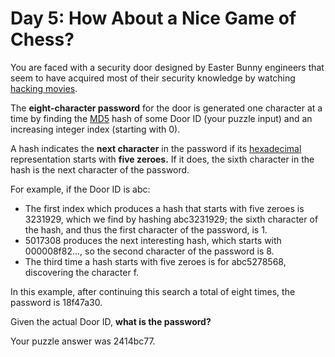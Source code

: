 # Day 5: How About a Nice Game of Chess?

You are faced with a security door designed by Easter Bunny
engineers that seem to have acquired most of their security
knowledge by watching
[hacking movies](https://en.wikipedia.org/wiki/Hackers_(film)).

The **eight-character password** for the door is generated one
character at a time by finding the
[MD5](https://en.wikipedia.org/wiki/MD5) hash of some Door ID
(your puzzle input) and an increasing integer index
(starting with 0).

A hash indicates the **next character** in the password if its
[hexadecimal](https://en.wikipedia.org/wiki/Hexadecimal)
representation starts with **five zeroes.** If it
does, the sixth character in the hash is the next character
of the password.

For example, if the Door ID is abc:

* The first index which produces a hash that starts with
  five zeroes is 3231929, which we find by hashing
  abc3231929; the sixth character of the hash, and thus the
  first character of the password, is 1.
* 5017308 produces the next interesting hash, which starts
  with 000008f82..., so the second character of the password
  is 8.
* The third time a hash starts with five zeroes is for
  abc5278568, discovering the character f.

In this example, after continuing this search a total of
eight times, the password is 18f47a30.

Given the actual Door ID, **what is the password?**

Your puzzle answer was 2414bc77.
